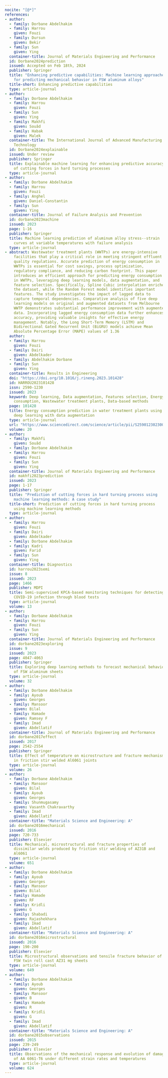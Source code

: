 ```yaml
---
nocite: "[@*]"
references:
- author:
  - family: Dorbane Abdelhakim
  - family: Harrou
    given: Fouzi
  - family: Dursun
    given: Bekir
  - family: Sun
    given: Ying
  container-title: Journal of Materials Engineering and Performance
  id: Dorbane2024prediction
  issued: Accepted on Feb 18th, 2024
  publisher: Springer
  title: "Enhancing predictive capabilities: Machine learning approaches
    for predicting mechanical behavior in FSW aluminum alloys"
  title-short: Enhancing predictive capabilities
  type: article-journal
- author:
  - family: Dorbane Abdelhakim
  - family: Harrou
    given: Fouzi
  - family: Sun
    given: Ying
  - family: Makhfi
    given: Souâd
  - family: Habak
    given: Malek
  container-title: The International Journal of Advanced Manufacturing
    Technology
  id: Dorbane2024explainable
  issued: Under review
  publisher: Springer
  title: Explainable machine learning for enhancing predictive accuracy
    of cutting forces in hard turning processes
  type: article-journal
- author:
  - family: Dorbane Abdelhakim
  - family: Harrou
    given: Fouzi
  - family: Anghel
    given: Daniel-Constantin
  - family: Sun
    given: Ying
  container-title: Journal of Failure Analysis and Prevention
  id: dorbane2023machine
  issued: 2023
  page: 1-16
  publisher: Springer
  title: Machine learning prediction of aluminum alloy stress--strain
    curves at variable temperatures with failure analysis
  type: article-journal
- abstract: Wastewater treatment plants (WWTPs) are energy-intensive
    facilities that play a critical role in meeting stringent effluent
    quality regulations. Accurate prediction of energy consumption in
    WWTPs is essential for cost savings, process optimization,
    regulatory compliance, and reducing carbon footprint. This paper
    introduces an efficient approach for predicting energy consumption
    in WWTPs, leveraging deep learning models, data augmentation, and
    feature selection. Specifically, Spline Cubic interpolation enriches
    the dataset, while the Random Forest model identifies important
    features. The study investigates the impact of lagged data to
    capture temporal dependencies. Comparative analysis of five deep
    learning models on original and augmented datasets from Melbourne
    WWTP demonstrates substantial performance improvement with augmented
    data. Incorporating lagged energy consumption data further enhances
    accuracy, providing valuable insights for effective energy
    management. Notably, the Long Short-Term Memory (LSTM) and
    Bidirectional Gated Recurrent Unit (BiGRU) models achieve Mean
    Absolute Percentage Error (MAPE) values of 1.36
  author:
  - family: Harrou
    given: Fouzi
  - family: Dairi
    given: Abdelkader
  - family: Abdelhakim Dorbane
  - family: Sun
    given: Ying
  container-title: Results in Engineering
  doi: "https://doi.org/10.1016/j.rineng.2023.101428"
  id: HARROU2023101428
  issn: 2590-1230
  issued: 2023
  keyword: Deep learning, Data augmentation, Features selection, Energy
    consumption, Wastewater treatment plants, Data-based methods
  page: 101428
  title: Energy consumption prediction in water treatment plants using
    deep learning with data augmentation
  type: article-journal
  url: "https://www.sciencedirect.com/science/article/pii/S2590123023005558"
  volume: 20
- author:
  - family: Makhfi
    given: Souâd
  - family: Dorbane Abdelhakim
  - family: Harrou
    given: Fouzi
  - family: Sun
    given: Ying
  container-title: Journal of Materials Engineering and Performance
  id: makhfi2023prediction
  issued: 2023
  page: 1-17
  publisher: Springer
  title: "Prediction of cutting forces in hard turning process using
    machine learning methods: A case study"
  title-short: Prediction of cutting forces in hard turning process
    using machine learning methods
  type: article-journal
- author:
  - family: Harrou
    given: Fouzi
  - family: Dairi
    given: Abdelkader
  - family: Dorbane Abdelhakim
  - family: Kadri
    given: Farid
  - family: Sun
    given: Ying
  container-title: Diagnostics
  id: harrou2023semi
  issue: 8
  issued: 2023
  page: 1466
  publisher: MDPI
  title: Semi-supervised KPCA-based monitoring techniques for detecting
    COVID-19 infection through blood tests
  type: article-journal
  volume: 13
- author:
  - family: Dorbane Abdelhakim
  - family: Harrou
    given: Fouzi
  - family: Sun
    given: Ying
  container-title: Journal of Materials Engineering and Performance
  id: dorbane2023exploring
  issue: 9
  issued: 2023
  page: 4047-4063
  publisher: Springer
  title: Exploring deep learning methods to forecast mechanical behavior
    of FSW aluminum sheets
  type: article-journal
  volume: 32
- author:
  - family: Dorbane Abdelhakim
  - family: Ayoub
    given: Georges
  - family: Mansoor
    given: Bilal
  - family: Hamade
    given: Ramsey F
  - family: Imad
    given: Abdellatif
  container-title: Journal of Materials Engineering and Performance
  id: dorbane2017effect
  issued: 2017
  page: 2542-2554
  publisher: Springer
  title: Effect of temperature on microstructure and fracture mechanisms
    in friction stir welded Al6061 joints
  type: article-journal
  volume: 26
- author:
  - family: Dorbane Abdelhakim
  - family: Mansoor
    given: Bilal
  - family: Ayoub
    given: Georges
  - family: Shunmugasamy
    given: Vasanth Chakravarthy
  - family: Imad
    given: Abdellatif
  container-title: "Materials Science and Engineering: A"
  id: dorbane2016mechanical
  issued: 2016
  page: 720-733
  publisher: Elsevier
  title: Mechanical, microstructural and fracture properties of
    dissimilar welds produced by friction stir welding of AZ31B and
    Al6061
  type: article-journal
  volume: 651
- author:
  - family: Dorbane Abdelhakim
  - family: Ayoub
    given: Georges
  - family: Mansoor
    given: Bilal
  - family: Hamade
    given: RF
  - family: Kridli
    given: G
  - family: Shabadi
    given: Rajashekhara
  - family: Imad
    given: Abdellatif
  container-title: "Materials Science and Engineering: A"
  id: dorbane2016microstructural
  issued: 2016
  page: 190-200
  publisher: Elsevier
  title: Microstructural observations and tensile fracture behavior of
    FSW twin roll cast AZ31 mg sheets
  type: article-journal
  volume: 649
- author:
  - family: Dorbane Abdelhakim
  - family: Ayoub
    given: Georges
  - family: Mansoor
    given: B
  - family: Hamade
    given: R
  - family: Kridli
    given: G
  - family: Imad
    given: Abdellatif
  container-title: "Materials Science and Engineering: A"
  id: dorbane2015observations
  issued: 2015
  page: 239-249
  publisher: Elsevier
  title: Observations of the mechanical response and evolution of damage
    of AA 6061-T6 under different strain rates and temperatures
  type: article-journal
  volume: 624
---
```


